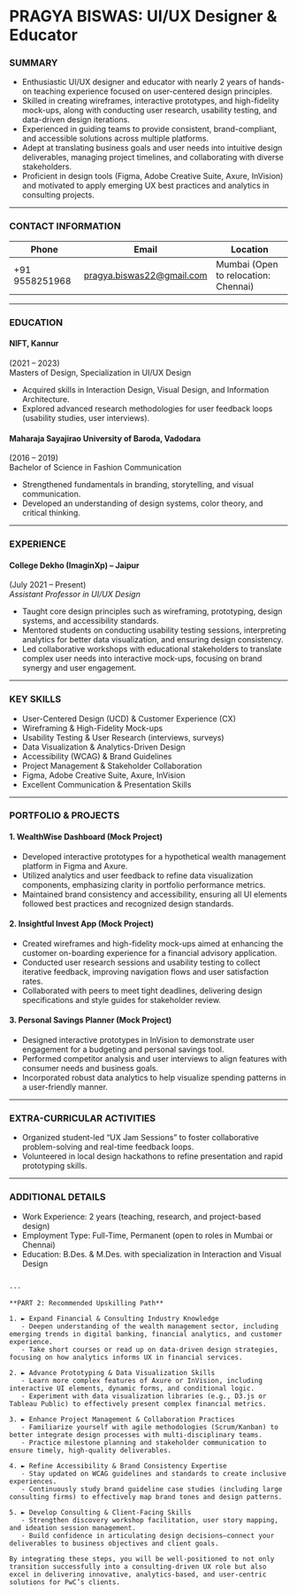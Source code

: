 # PRAGYA BISWAS: UI/UX Designer & Educator

### SUMMARY
- Enthusiastic UI/UX designer and educator with nearly 2 years of hands-on teaching experience focused on user-centered design principles.  
- Skilled in creating wireframes, interactive prototypes, and high-fidelity mock-ups, along with conducting user research, usability testing, and data-driven design iterations.  
- Experienced in guiding teams to provide consistent, brand-compliant, and accessible solutions across multiple platforms.  
- Adept at translating business goals and user needs into intuitive design deliverables, managing project timelines, and collaborating with diverse stakeholders.  
- Proficient in design tools (Figma, Adobe Creative Suite, Axure, InVision) and motivated to apply emerging UX best practices and analytics in consulting projects.

---

### CONTACT INFORMATION
| Phone             | Email                                  | Location                            |
| ----------------- | -------------------------------------- | ----------------------------------- |
| +91 9558251968    | [pragya.biswas22@gmail.com](mailto:pragya.biswas22@gmail.com) | Mumbai (Open to relocation: Chennai)|

---

### EDUCATION
#### NIFT, Kannur  
(2021 – 2023)  
Masters of Design, Specialization in UI/UX Design  
- Acquired skills in Interaction Design, Visual Design, and Information Architecture.  
- Explored advanced research methodologies for user feedback loops (usability studies, user interviews).  

#### Maharaja Sayajirao University of Baroda, Vadodara  
(2016 – 2019)  
Bachelor of Science in Fashion Communication  
- Strengthened fundamentals in branding, storytelling, and visual communication.  
- Developed an understanding of design systems, color theory, and critical thinking.

---

### EXPERIENCE

#### College Dekho (ImaginXp) – Jaipur  
(July 2021 – Present)  
*Assistant Professor in UI/UX Design*  
- Taught core design principles such as wireframing, prototyping, design systems, and accessibility standards.  
- Mentored students on conducting usability testing sessions, interpreting analytics for better data visualization, and ensuring design consistency.  
- Led collaborative workshops with educational stakeholders to translate complex user needs into interactive mock-ups, focusing on brand synergy and user engagement.

---

### KEY SKILLS
- User-Centered Design (UCD) & Customer Experience (CX)  
- Wireframing & High-Fidelity Mock-ups  
- Usability Testing & User Research (interviews, surveys)  
- Data Visualization & Analytics-Driven Design  
- Accessibility (WCAG) & Brand Guidelines  
- Project Management & Stakeholder Collaboration  
- Figma, Adobe Creative Suite, Axure, InVision  
- Excellent Communication & Presentation Skills  

---

### PORTFOLIO & PROJECTS

#### 1. WealthWise Dashboard (Mock Project)  
- Developed interactive prototypes for a hypothetical wealth management platform in Figma and Axure.  
- Utilized analytics and user feedback to refine data visualization components, emphasizing clarity in portfolio performance metrics.  
- Maintained brand consistency and accessibility, ensuring all UI elements followed best practices and recognized design standards.

#### 2. Insightful Invest App (Mock Project)  
- Created wireframes and high-fidelity mock-ups aimed at enhancing the customer on-boarding experience for a financial advisory application.  
- Conducted user research sessions and usability testing to collect iterative feedback, improving navigation flows and user satisfaction rates.  
- Collaborated with peers to meet tight deadlines, delivering design specifications and style guides for stakeholder review.

#### 3. Personal Savings Planner (Mock Project)  
- Designed interactive prototypes in InVision to demonstrate user engagement for a budgeting and personal savings tool.  
- Performed competitor analysis and user interviews to align features with consumer needs and business goals.  
- Incorporated robust data analytics to help visualize spending patterns in a user-friendly manner.

---

### EXTRA-CURRICULAR ACTIVITIES
- Organized student-led “UX Jam Sessions” to foster collaborative problem-solving and real-time feedback loops.  
- Volunteered in local design hackathons to refine presentation and rapid prototyping skills.  

---

### ADDITIONAL DETAILS
- Work Experience: 2 years (teaching, research, and project-based design)  
- Employment Type: Full-Time, Permanent (open to roles in Mumbai or Chennai)  
- Education: B.Des. & M.Des. with specialization in Interaction and Visual Design  

```

---

**PART 2: Recommended Upskilling Path**

1. ► Expand Financial & Consulting Industry Knowledge  
   - Deepen understanding of the wealth management sector, including emerging trends in digital banking, financial analytics, and customer experience.  
   - Take short courses or read up on data-driven design strategies, focusing on how analytics informs UX in financial services.

2. ► Advance Prototyping & Data Visualization Skills  
   - Learn more complex features of Axure or InVision, including interactive UI elements, dynamic forms, and conditional logic.  
   - Experiment with data visualization libraries (e.g., D3.js or Tableau Public) to effectively present complex financial metrics.

3. ► Enhance Project Management & Collaboration Practices  
   - Familiarize yourself with agile methodologies (Scrum/Kanban) to better integrate design processes with multi-disciplinary teams.  
   - Practice milestone planning and stakeholder communication to ensure timely, high-quality deliverables.

4. ► Refine Accessibility & Brand Consistency Expertise  
   - Stay updated on WCAG guidelines and standards to create inclusive experiences.  
   - Continuously study brand guideline case studies (including large consulting firms) to effectively map brand tones and design patterns.

5. ► Develop Consulting & Client-Facing Skills  
   - Strengthen discovery workshop facilitation, user story mapping, and ideation session management.  
   - Build confidence in articulating design decisions—connect your deliverables to business objectives and client goals.

By integrating these steps, you will be well-positioned to not only transition successfully into a consulting-driven UX role but also excel in delivering innovative, analytics-based, and user-centric solutions for PwC’s clients.
